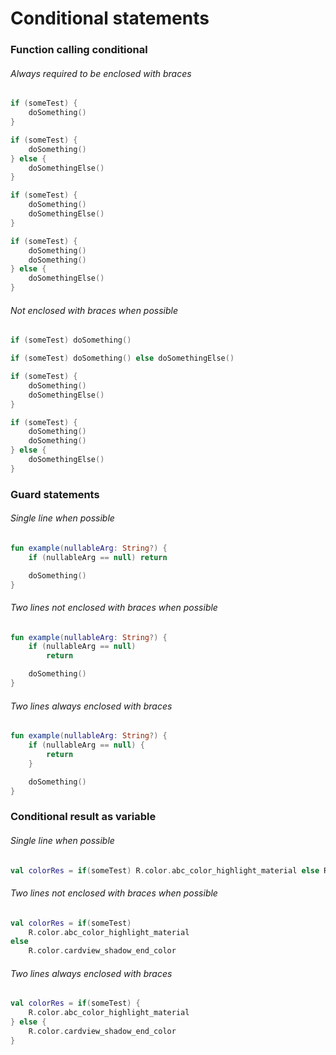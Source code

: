 # Conditional statements

### Function calling conditional
###### Always required to be enclosed with braces
```kotlin
if (someTest) {
    doSomething()
}

if (someTest) {
    doSomething()
} else {
    doSomethingElse()
}

if (someTest) {
    doSomething()
    doSomethingElse()
}

if (someTest) {
    doSomething()
    doSomething()
} else {
    doSomethingElse()
}
```
###### Not enclosed with braces when possible
```kotlin
if (someTest) doSomething()

if (someTest) doSomething() else doSomethingElse()

if (someTest) {
    doSomething()
    doSomethingElse()
}

if (someTest) {
    doSomething()
    doSomething()
} else {
    doSomethingElse()
}
```
### Guard statements
###### Single line when possible
```kotlin
fun example(nullableArg: String?) {
    if (nullableArg == null) return

    doSomething()
}
```
###### Two lines not enclosed with braces when possible
```kotlin
fun example(nullableArg: String?) {
    if (nullableArg == null)
        return

    doSomething()
}
```
###### Two lines always enclosed with braces
```kotlin
fun example(nullableArg: String?) {
    if (nullableArg == null) {
        return
    }

    doSomething()
}
```
### Conditional result as variable
###### Single line when possible
```kotlin
val colorRes = if(someTest) R.color.abc_color_highlight_material else R.color.cardview_shadow_end_color
```
###### Two lines not enclosed with braces when possible
```kotlin
val colorRes = if(someTest)
    R.color.abc_color_highlight_material
else
    R.color.cardview_shadow_end_color
```
###### Two lines always enclosed with braces
```kotlin
val colorRes = if(someTest) {
    R.color.abc_color_highlight_material
} else {
    R.color.cardview_shadow_end_color
}
```
